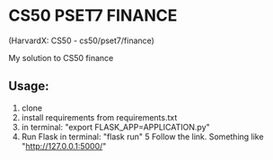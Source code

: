 # CS50 PSET7 FINANCE
(HarvardX: CS50 - cs50/pset7/finance)

My solution to CS50 finance

## Usage:
1. clone
2. install requirements from requirements.txt
3. in terminal:
  "export FLASK_APP=APPLICATION.py"
4. Run Flask in terminal:
  "flask run"
5 Follow the link. Something like "http://127.0.0.1:5000/"
